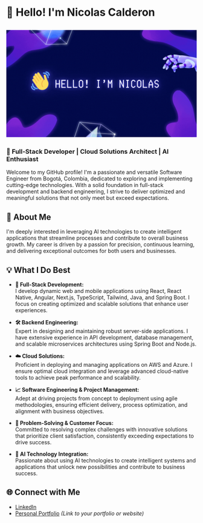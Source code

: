 # 👋 Hello! I'm Nicolas Calderon

## ![Presentations](Hola!.gif)

### 🚀 Full-Stack Developer | Cloud Solutions Architect | AI Enthusiast

Welcome to my GitHub profile! I'm a passionate and versatile Software Engineer from Bogotá, Colombia, dedicated to exploring and implementing cutting-edge technologies. With a solid foundation in full-stack development and backend engineering, I strive to deliver optimized and meaningful solutions that not only meet but exceed expectations.

## 📝 **About Me**

I'm deeply interested in leveraging AI technologies to create intelligent applications that streamline processes and contribute to overall business growth. My career is driven by a passion for precision, continuous learning, and delivering exceptional outcomes for both users and businesses.

## 💡 **What I Do Best**

- **🔗 Full-Stack Development:**  
  I develop dynamic web and mobile applications using React, React Native, Angular, Next.js, TypeScript, Tailwind, Java, and Spring Boot. I focus on creating optimized and scalable solutions that enhance user experiences.

- **🛠️ Backend Engineering:**  
  Expert in designing and maintaining robust server-side applications. I have extensive experience in API development, database management, and scalable microservices architectures using Spring Boot and Node.js.

- **☁️ Cloud Solutions:**  
  Proficient in deploying and managing applications on AWS and Azure. I ensure optimal cloud integration and leverage advanced cloud-native tools to achieve peak performance and scalability.

- **📈 Software Engineering & Project Management:**  
  Adept at driving projects from concept to deployment using agile methodologies, ensuring efficient delivery, process optimization, and alignment with business objectives.

- **🎯 Problem-Solving & Customer Focus:**  
  Committed to resolving complex challenges with innovative solutions that prioritize client satisfaction, consistently exceeding expectations to drive success.

- **🧠 AI Technology Integration:**  
  Passionate about using AI technologies to create intelligent systems and applications that unlock new possibilities and contribute to business success.

## 🌐 **Connect with Me**
- [LinkedIn](https://www.linkedin.com/in/nicolas-calderon/)
- [Personal Portfolio](#) *(Link to your portfolio or website)*


